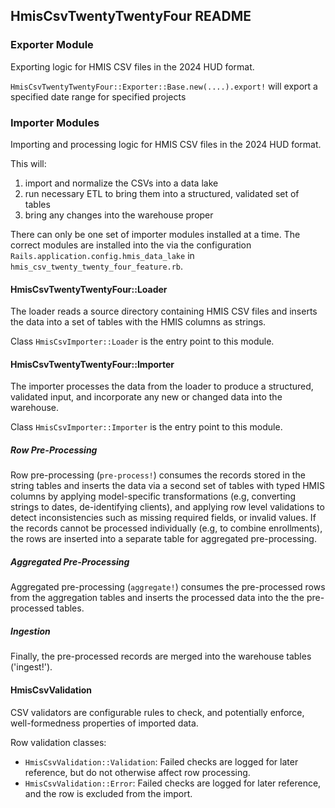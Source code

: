 ## HmisCsvTwentyTwentyFour README

### Exporter Module

Exporting logic for HMIS CSV files in the 2024 HUD format.

`HmisCsvTwentyTwentyFour::Exporter::Base.new(....).export!` will export a specified date range for specified projects

### Importer Modules

Importing and processing logic for HMIS CSV files in the 2024 HUD format.

This will:
1. import and normalize the CSVs into a data lake
2. run necessary ETL to bring them into a structured, validated set of tables
3. bring any changes into the warehouse proper

There can only be one set of importer modules installed at a time. The correct modules are installed into the
via the configuration `Rails.application.config.hmis_data_lake` in `hmis_csv_twenty_twenty_four_feature.rb`.

#### HmisCsvTwentyTwentyFour::Loader

The loader reads a source directory containing HMIS CSV files and inserts the data into a set of tables
with the HMIS columns as strings.

Class `HmisCsvImporter::Loader` is the entry point to this module.

#### HmisCsvTwentyTwentyFour::Importer

The importer processes the data from the loader to produce a structured, validated input, and incorporate
any new or changed data into the warehouse.

Class `HmisCsvImporter::Importer` is the entry point to this module.

##### Row Pre-Processing

Row pre-processing (`pre-process!`) consumes the records stored in the string tables and inserts the data via a
second set of tables with typed HMIS columns by applying model-specific transformations (e.g, converting strings
to dates, de-identifying clients), and applying row level validations to detect inconsistencies such as
missing required fields, or invalid values. If the records cannot be processed individually (e.g, to combine
 enrollments), the rows are inserted into a separate table for aggregated pre-processing.

##### Aggregated Pre-Processing

Aggregated pre-processing (`aggregate!`) consumes the pre-processed rows from the aggregation tables and
inserts the processed data into the the pre-processed tables.

##### Ingestion

Finally, the pre-processed records are merged into the warehouse tables ('ingest!').

#### HmisCsvValidation

CSV validators are configurable rules to check, and potentially enforce, well-formedness properties of imported
data.

Row validation classes:
* `HmisCsvValidation::Validation`: Failed checks are logged for later reference, but do not otherwise
affect row processing.
* `HmisCsvValidation::Error`: Failed checks are logged for later reference, and the row is excluded from the import.
